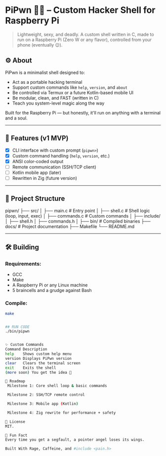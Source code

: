 # PiPwn 🐧💀 – Custom Hacker Shell for Raspberry Pi

> Lightweight, sexy, and deadly. A custom shell written in C, made to run on a Raspberry Pi (Zero W or any flavor), controlled from your phone (eventually 😉).

## ⚙️ About

PiPwn is a minimalist shell designed to:
- Act as a portable hacking terminal
- Support custom commands like `help`, `version`, and `about`
- Be controlled via Termux or a future Kotlin-based mobile UI
- Be modular, clean, and FAST (written in C)
- Teach you system-level magic along the way

Built for the Raspberry Pi — but honestly, it'll run on anything with a terminal and a soul.

---

## 🧠 Features (v1 MVP)

- [x] CLI interface with custom prompt (`pipwn>`)
- [x] Custom command handling (`help`, `version`, etc.)
- [x] ANSI color-coded output
- [ ] Remote communication (SSH/TCP client)
- [ ] Kotlin mobile app (later)
- [ ] Rewritten in Zig (future version)

---

## 📁 Project Structure

pipwn/
├── src/
│ ├── main.c # Entry point
│ ├── shell.c # Shell logic (loop, input, exec)
│ ├── commands.c # Custom commands
│
├── include/
│ ├── shell.h
│ ├── commands.h
│
├── bin/ # Compiled binaries
├── docs/ # Project documentation
├── Makefile
└── README.md



---

## 🛠️ Building

### Requirements:
- GCC
- Make
- A Raspberry Pi or any Linux machine
- 5 braincells and a grudge against Bash

### Compile:
```bash
make


## RUN CODE 
./bin/pipwn


✨ Custom Commands
Command	Description
help	Shows custom help menu
version	Displays PiPwn version
clear	Clears the terminal screen
exit	Exits the shell
(more soon)	You get the idea 👀

🚀 Roadmap
 Milestone 1: Core shell loop & basic commands

 Milestone 2: SSH/TCP remote control

 Milestone 3: Mobile app (Kotlin)

 Milestone 4: Zig rewrite for performance + safety

📜 License
MIT. 

🧠 Fun Fact
Every time you get a segfault, a pointer angel loses its wings.

Built With Rage, Caffeine, and #include <pain.h>








